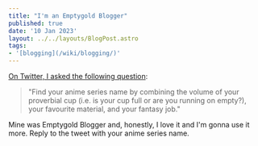 ```yaml
---
title: "I'm an Emptygold Blogger"
published: true
date: '10 Jan 2023'
layout: ../../layouts/BlogPost.astro
tags:
- '[blogging](/wiki/blogging/)'
---
```


[On Twitter, I asked the following question](https://twitter.com/LukeDavisSEO/status/1608818032721235969):

> "Find your anime series name by combining the volume of your proverbial cup (i.e. is your cup full or are you running on empty?), your favourite material, and your fantasy job."

Mine was Emptygold Blogger and, honestly, I love it and I'm gonna use it more. Reply to the tweet with your anime series name.
